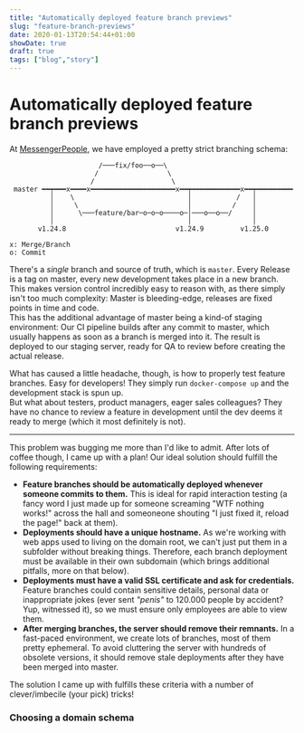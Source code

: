 ```yaml
---
title: "Automatically deployed feature branch previews"
slug: "feature-branch-previews"
date: 2020-01-13T20:54:44+01:00
showDate: true
draft: true
tags: ["blog","story"]
---
```

Automatically deployed feature branch previews
==============================================
At [MessengerPeople](https://www.messengerpeople.dev), we have employed a pretty strict branching schema:

```
                      /───fix/foo──o──\
                     /                 \
                    /                   \
 master ━━┯━━━x━━━━x━━━━━━━━━━━━━━━━━━━━━x━━┯━━━━━━━━━━━━x━━┯━━━━━━━━━
          │    \                            │           /   │
          │     \                           │          /    │
          │      \───feature/bar─o─o─o────o─│───o──o──/     │
          │                                 │               │
       v1.24.8                           v1.24.9         v1.25.0

x: Merge/Branch
o: Commit
```

There's a _single_ branch and source of truth, which is `master`. Every Release is a tag on master, every new development 
takes place in a new branch. This makes version control incredibly easy to reason with, as there simply isn't too much 
complexity: Master is bleeding-edge, releases are fixed points in time and code.  
This has the additional advantage of master being a kind-of staging environment: Our CI pipeline builds after
any commit to master, which usually happens as soon as a branch is merged into it. The result is deployed to our staging 
server, ready for QA to review before creating the actual release.

What has caused a little headache, though, is how to properly test feature branches. Easy for developers! They simply run 
`docker-compose up` and the development stack is spun up.  
But what about testers, product managers, eager sales colleagues? They have no chance to review a feature in development 
until the dev deems it ready to merge (which it most definitely is not).

--------

This problem was bugging me more than I'd like to admit. After lots of coffee though, I came up with a plan! Our ideal 
solution should fulfill the following requirements:

 - **Feature branches should be automatically deployed whenever someone commits to them.** This is ideal for rapid 
   interaction testing (a fancy word I just made up for someone screaming "WTF nothing works!" across the hall and 
   someoneone shouting "I just fixed it, reload the page!" back at them).
 - **Deployments should have a unique hostname.** As we're working with web apps used to living on the domain root, we
   can't just put them in a subfolder without breaking things. Therefore, each branch deployment must be available in their
   own subdomain (which brings additional pitfalls, more on that below).
 - **Deployments must have a valid SSL certificate and ask for credentials.** Feature branches could contain sensitive 
   details, personal data or inappropriate jokes (ever sent _"penis"_ to 120.000 people by accident? Yup, witnessed it), so
   we must ensure only employees are able to view them.
 - **After merging branches, the server should remove their remnants.** In a fast-paced environment, we create lots of 
   branches, most of them pretty ephemeral. To avoid cluttering the server with hundreds of obsolete versions, it should
   remove stale deployments after they have been merged into master.

The solution I came up with fulfills these criteria with a number of clever/imbecile (your pick) tricks!

### Choosing a domain schema
